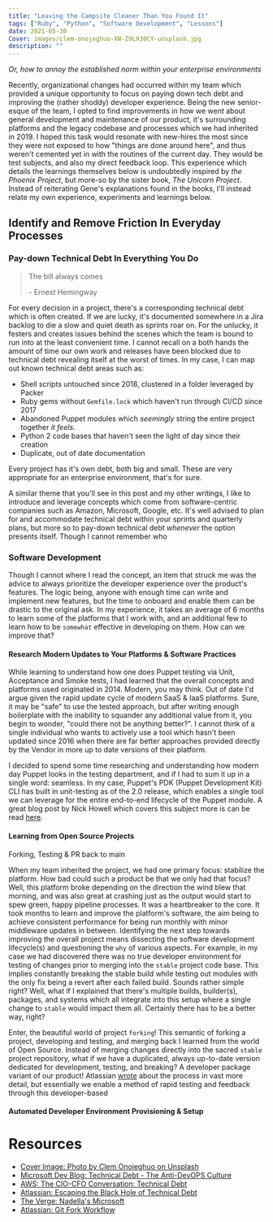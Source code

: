 ```yaml
---
title: "Leaving the Campsite Cleaner Than You Found It"
tags: ["Ruby", "Python", "Software Development", "Lessons"]
date: 2021-05-30
Cover: images/clem-onojeghuo-XW-Z9L930CY-unsplash.jpg
description: ""
---
```


_Or, how to annoy the established norm within your enterprise environments_

Recently, organizational changes had occurred within my team which provided a unique opportunity to focus on paying down tech debt and improving the (rather shoddy) developer experience. Being the new senior-esque of the team, I opted to find improvements in how we went about general development and maintenance of our product, it's surrounding platforms and the legacy codebase and processes which we had inherited in 2019. I hoped this task would resonate with new-hires the most since they were not exposed to how "things are done around here", and thus weren't cemented yet in with the routines of the current day. They would be test subjects, and also my direct feedback loop. This experience which details the learnings themselves below is undoubtedly inspired by _the Phoenix Project_, but more-so by the sister book, _The Unicorn Project_. Instead of reiterating Gene's explanations found in the books, I'll instead relate my own experience, experiments and learnings below.

## Identify and Remove Friction In Everyday Processes

### Pay-down Technical Debt In Everything You Do

> The bill always comes
>
> \- Ernest Hemingway

For every decision in a project, there's a corresponding technical debt which is often created. If we are lucky, it's documented somewhere in a Jira backlog to die a slow and quiet death as sprints roar on. For the unlucky, it festers and creates issues behind the scenes which the team is bound to run into at the least convenient time. I cannot recall on a both hands the amount of time our own work and releases have been blocked due to technical debt revealing itself at the worst of times. In my case, I can map out known technical debt areas such as:

- Shell scripts untouched since 2018, clustered in a folder leveraged by Packer
- Ruby gems without `Gemfile.lock` which haven't run through CI/CD since 2017
- Abandoned Puppet modules which _seemingly_ string the entire project together _it feels_.
- Python 2 code bases that haven't seen the light of day since their creation
- Duplicate, out of date documentation

Every project has it's own debt, both big and small. These are very appropriate for an enterprise environment, that's for sure.

A similar theme that you'll see in this post and my other writings, I like to introduce and leverage concepts which come from software-centric companies such as Amazon, Microsoft, Google, etc. It's well advised to plan for and accommodate technical debt within your sprints and quarterly plans, but more so to pay-down technical debt _whenever_ the option presents itself. Though I cannot remember who

### Software Development

Though I cannot where I read the concept, an item that struck me was the advice to always prioritize the developer experience over the product's features. The logic being, anyone with enough time can write and implement new features, but the time to onboard and enable them can be drastic to the original ask. In my experience, it takes an average of 6 months to learn some of the platforms that I work with, and an additional few to learn how to be `somewhat` effective in developing on them. How can we improve that?

#### Research Modern Updates to Your Platforms & Software Practices

While learning to understand how one does Puppet testing via Unit, Acceptance and Smoke tests, I had learned that the overall concepts and platforms used originated in 2014. Modern, you may think. Out of date I'd argue given the rapid update cycle of modern SaaS & IaaS platforms. Sure, it may be "safe" to use the tested approach, but after writing enough boilerplate with the inability to squander any additional value from it, you begin to wonder, "could there not be anything better?". I cannot think of a single individual who wants to actively use a tool which hasn't been updated since 2016 when there are far better approaches provided directly by the Vendor in more up
to date versions of their platform.

I decided to spend some time researching and understanding how modern day Puppet looks in the testing department, and if I had to sum it up in a single word: seamless. In my case, Puppet's PDK (Puppet Development Kit) CLI has built in unit-testing as of the 2.0 release, which enables a single tool we can leverage for the entire end-to-end lifecycle of the Puppet module. A great blog post by Nick Howell which covers this subject more is can be read [here](https://nickhowell.uk/2020/05/26/Acceptance-testing-puppet-modules/).

#### Learning from Open Source Projects

Forking, Testing & PR back to main

When my team inherited the project, we had one primary focus: stabilize the platform. How bad could such a product be that we only had that focus? Well, this platform broke depending on the direction the wind blew that morning, and was also great at crashing just as the output would start to spew green, happy pipeline processes. It was a heartbreaker to the core. It took months to learn and improve the platform's software, the aim being to achieve consistent performance for being run monthly with minor middleware updates in between. Identifying the next step towards improving the overall project means dissecting the software development lifecycle(s) and questioning the `why` of various aspects. For example, in my case we had discovered there was no true developer environment for testing of changes prior to merging into the `stable` project code base. This implies constantly breaking the stable build while testing out modules with the only fix being a revert after each failed build. Sounds rather simple right? Well, what if I explained that there's multiple builds, builder(s), packages, and systems which all integrate into this setup where a single change to `stable` would impact them all. Certainly there has to be a better way, right?

Enter, the beautiful world of project `forking`! This semantic of forking a project, developing and testing, and merging back I learned from the world of Open Source. Instead of merging changes directly into the sacred `stable` project repository, what if we have a duplicated, always up-to-date version dedicated for development, testing, and breaking? A developer package variant of our product! Atlassian [wrote](https://www.atlassian.com/git/tutorials/comparing-workflows/forking-workflow) about the process in vast more detail, but essentially we enable a method of rapid testing and feedback through this developer-based

#### Automated Developer Environment Provisioning & Setup

# Resources

- [Cover Image: Photo by Clem Onojeghuo on Unsplash](https://unsplash.com/photos/XW-Z9L930CY)
- [Microsoft Dev Blog: Technical Debt - The Anti-DevOPS Culture](https://devblogs.microsoft.com/premier-developer/technical-debt-the-anti-devops-culture/)
- [AWS: The CIO-CFO Conversation: Technical Debt](https://aws.amazon.com/blogs/enterprise-strategy/the-cio-cfo-conversation-technical-debt-an-apt-term/)
- [Atlassian: Escaping the Black Hole of Technical Debt](https://www.atlassian.com/agile/software-development/technical-debt)
- [The Verge: Nadella's Microsoft](https://www.theverge.com/2018/5/7/17324920/microsoft-ceo-satya-nadella-interview-windows-10-build-2018)
- [Atlassian: Git Fork Workflow](https://www.atlassian.com/git/tutorials/comparing-workflows/forking-workflow)
